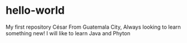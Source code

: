 # hello-world
My first repository
César From Guatemala City, Always looking to learn something new!
I will like to learn Java and Phyton
